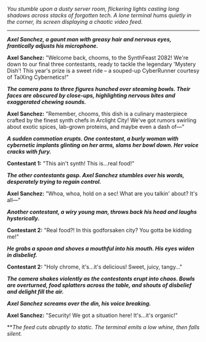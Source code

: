 
*You stumble upon a dusty server room, flickering lights casting long shadows across stacks of forgotten tech. A lone terminal hums quietly in the corner, its screen displaying a chaotic video feed.*

---

***Axel Sanchez, a gaunt man with greasy hair and nervous eyes, frantically adjusts his microphone.***

**Axel Sanchez:** "Welcome back, chooms, to the SynthFeast 2082! We're down to our final three contestants, ready to tackle the legendary 'Mystery Dish'! This year's prize is a sweet ride – a souped-up CyberRunner courtesy of TaiXing Cybernetics!"

***The camera pans to three figures hunched over steaming bowls. Their faces are obscured by close-ups, highlighting nervous bites and exaggerated chewing sounds.***

**Axel Sanchez:** "Remember, chooms, this dish is a culinary masterpiece crafted by the finest synth chefs in Arclight City! We've got rumors swirling about exotic spices, lab-grown proteins, and maybe even a dash of—"

***A sudden commotion erupts. One contestant, a burly woman with cybernetic implants glinting on her arms, slams her bowl down. Her voice cracks with fury.***

**Contestant 1:** "This ain't synth! This is…real food!"

***The other contestants gasp. Axel Sanchez stumbles over his words, desperately trying to regain control.***

**Axel Sanchez:** "Whoa, whoa, hold on a sec! What are you talkin' about? It's all—"

***Another contestant, a wiry young man, throws back his head and laughs hysterically.***

**Contestant 2:** "Real food?! In this godforsaken city? You gotta be kidding me!"

***He grabs a spoon and shoves a mouthful into his mouth. His eyes widen in disbelief.***

**Contestant 2:** "Holy chrome, it's…it's delicious! Sweet, juicy, tangy…"

***The camera shakes violently as the contestants erupt into chaos. Bowls are overturned, food splatters across the table, and shouts of disbelief and delight fill the air.***

***Axel Sanchez screams over the din, his voice breaking.***

**Axel Sanchez:** "Security! We got a situation here! It's…it's organic!"


***The feed cuts abruptly to static. The terminal emits a low whine, then falls silent.*



